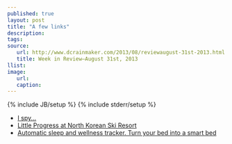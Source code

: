 ```yaml
---
published: true
layout: post
title: "A few links"
description:
tags:
source:
   url: http://www.dcrainmaker.com/2013/08/reviewaugust-31st-2013.html
   title: Week in Review–August 31st, 2013
llist:
image:
   url:
   caption:
---
```

{% include JB/setup %}
{% include stderr/setup %}

* [I spy...][bear]
* [Little Progress at North Korean Ski Resort][rain]
* [Automatic sleep and wellness tracker. Turn your bed into a smart bed][sleepTracker]

[bear]: https://twitter.com/CEOIronman/status/372507971395153921
[rain]: http://www.outsideonline.com/news-from-the-field/North-Korean-Ski-Resort-Stalls.html
[sleepTracker]: http://www.indiegogo.com/projects/beddit-automatic-sleep-and-wellness-tracker-turn-your-bed-into-a-smart-bed "Beddit"